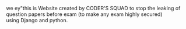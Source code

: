  we
ey"this is Website created by CODER'S SQUAD to stop the leaking of question papers before exam (to make any exam highly secured)  
using Django and python. 

